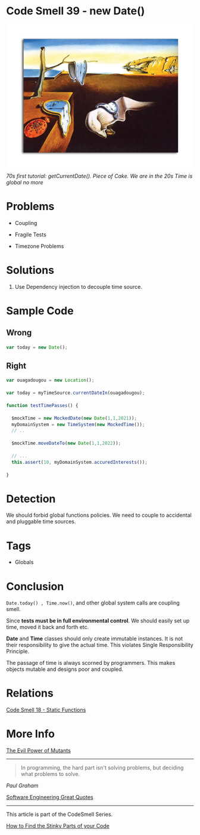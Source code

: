 # Code Smell 39 - new Date()

![Code Smell 39 - new Date()](Code%20Smell%2039%20-%20new%20Date().jpg)

*70s first tutorial: getCurrentDate(). Piece of Cake. We are in the 20s Time is global no more*

# Problems

- Coupling

- Fragile Tests

- Timezone Problems

# Solutions

1. Use Dependency injection to decouple time source.

# Sample Code

## Wrong

[Gist Url]: # (https://gist.github.com/mcsee/272ba8ead8cb11037d97f6a0cd473ef2)
```javascript
var today = new Date();
```

## Right

[Gist Url]: # (https://gist.github.com/mcsee/51f09b9c56f077aa2954745c1f43da2c)
```javascript
var ouagadougou = new Location(); 

var today = myTimeSource.currentDateIn(ouagadougou);

function testTimePasses() {
 
  $mockTime = new MockedDate(new Date(1,1,2021));
  myDomainSystem = new TimeSystem(new MockedTime());
  // ..
  
  $mockTime.moveDateTo(new Date(1,1,2022));
  
  // ...
  this.assert(10, myDomainSystem.accuredInterests());  
  
}
```

# Detection

We should forbid global functions policies. We need to couple to accidental and pluggable time sources.

# Tags

- Globals

# Conclusion

```Date.today() , Time.now()```,  and other global system calls are coupling smell. 

Since **tests must be in full environmental control**. We should easily set up time, moved it back and forth etc.

**Date** and **Time** classes should only create immutable instances. It is not their responsibility to give the actual time. This violates Single Responsibility Principle.

The passage of time is always scorned by programmers. This makes objects mutable and designs poor and coupled.

# Relations

[Code Smell 18 - Static Functions](https://github.com/mcsee/Software-Design-Articles/tree/main/Articles/Code%20Smells/Code%20Smell%2018%20-%20Static%20Functions/readme.md)

# More Info

[The Evil Power of Mutants](https://github.com/mcsee/Software-Design-Articles/tree/main/Articles/Theory/The%20Evil%20Power%20of%20Mutants/readme.md)

* * *

> In programming, the hard part isn't solving problems, but deciding what problems to solve.

_Paul Graham_

[Software Engineering Great Quotes](https://github.com/mcsee/Software-Design-Articles/tree/main/Articles/Quotes/Software%20Engineering%20Great%20Quotes/readme.md)

* * *

This article is part of the CodeSmell Series.

[How to Find the Stinky Parts of your Code](https://github.com/mcsee/Software-Design-Articles/tree/main/Articles/Code%20Smells/How%20to%20Find%20the%20Stinky%20parts%20of%20your%20Code/readme.md)